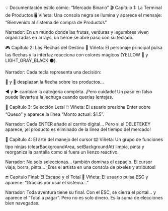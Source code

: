 💡 Documentación estilo cómic: “Mercado Binario”
🎬 Capítulo 1: La Terminal de Productos
🖥️ Viñeta: Una consola negra se ilumina y aparece el mensaje: “Bienvenido al sistema de compra de Productos”

Narrador: En un mundo donde las frutas, verduras y legumbres viven organizadas en arrays, un héroe se abre paso con su teclado.

🎮 Capítulo 2: Las Flechas del Destino
🎯 Viñeta: El personaje principal pulsa las flechas y la interfaz reacciona con colores mágicos (YELLOW 🔶 y LIGHT_GRAY_BLACK ⚫️).

Narrador: Cada tecla representa una decisión:

🔼 y 🔽 desplazan la flecha sobre los productos…

◀️ y ▶️ cambian la categoría completa. ¡Pero cuidado! Un paso en falso puede llevarte a la lechuga cuando querías lentejas.

🛒 Capítulo 3: Selección Letal
🖱️ Viñeta: El usuario presiona Enter sobre “Queso” y aparece la línea “Monto actual: $1.5”.

Narrador: Cada ENTER añade al carrito digital… Pero si el DELETEKEY aparece, ¡el producto es eliminado de la línea del tiempo del mercado!

🎨 Capítulo 4: El arte del manejo del cursor
⌨️ Viñeta: Un grupo de funciones tipo ninjas (clearBackgroundArea, setBackgroundAt) limpia, pinta y reorganiza la pantalla como si fuera un lienzo reactivo.

Narrador: No solo seleccionas… también dominas el espacio. El cursor viaja, borra, pinta… ¡Eres el artista en una consola de píxeles y atributos!

🔚 Capítulo Final: El Escape y el Total
🧾 Viñeta: El usuario pulsa ESC y aparece: “Gracias por usar el sistema…”

Narrador: Toda aventura tiene su final. Con el ESC, se cierra el portal… y aparece el “Total a pagar”. Pero no es solo dinero. Es la suma de elecciones bien navegadas.
